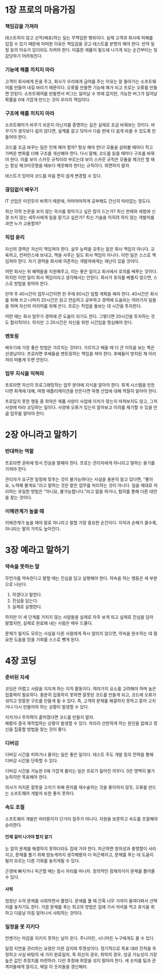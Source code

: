 # 1장 프로의 마음가짐

### 책임감을 가져라

테스트하지 않고 선적(배포)하는 일는 무책임한 행위이다. 실제 고객과 회사에 피해를 입힐 수 있기 때문에 어떠한 이유든 책임감을 갖고 테스트를 분명히 해야 한다.
만약 일정 등의 이슈가 있더라도 지켜야 한다. 미흡한 제품이 필드에 나가게 되는 순간부터는 뒷감당하기 어려워진다.

### 기능에 해를 끼치지 마라

고객이 회사에게 돈을 주고, 회사가 우리에게 급여를 주는 이유는 잘 돌아가는 소프트웨어를 만들어 내길 바라기 때문이다.
오류를 만들면 기능에 해가 되고 프로는 오류를 만들면 안된다.
소프트웨어를 만들면서 버그는 일어날 수 밖에 없지만, 가능한 버그가 일어날 확률을 0에 가깝게 만드는 것이 우리의 책임이다.

### 구조에 해를 끼치지 마라

소프트웨어가 바꾸기 쉬운지 아닌지를 증명하는 길은 실제로 조금 바꿔보는 것이다.
바꾸기가 생각보다 쉽지 않다면, 설계를 갈고 닦아서 다음 번에 더 쉽게 바꿀 수 있도록 만들어야 한다.

코드를 조금 바꾸는 일은 언제 해야 할까? 항상 해야 한다! 모듈을 살펴볼 때마다 작고 가벼운 변화를 더해 구조를 개선해야 한다.
다시 말해, 코드를 읽을 때마다 구조를 바꿔야 한다.
이를 보이 스카웃 규칙이라 부르는데 보이 스카웃 규칙은 모듈을 체크인 할 때는 항상 체크아웃했을 때보다 깨끗해야 한다는 규칙이다. 외면하지 말자.

테스트가 있어야 코드를 마음 편히 쉽게 변경할 수 있다.

### 끊임없이 배우기

IT 산업은 미친듯이 바뀌기 때문에, 어마어마하게 공부해도 간신히 따라잡는 정도다.

최신 의학 논문을 보지 않는 의사를 찾아가고 싶은 맘이 드는가? 최신 판례와 세법에 신경 쓰지 않는 세무사에게 일을 맡기고 싶은가?
최신 기술을 익히려 하지 않는 개발자를 과연 누가 고용할까?

### 직업 윤리

자신의 경력은 자신이 책임져야 한다. 실무 능력을 갖추는 일은 회사 책임이 아니다. 교육하고, 컨퍼런스에 보내고, 책을 사주는 일도 회사 책임이 아니다.
이런 일은 스스로 책임져야 한다. 자기 경력을 회사에 의존하는 개발자에게는 재난이 있을 것이다.

어떤 회사는 위 혜택들을 지원해주고, 이는 좋은 일이고 회사에서 호의를 베푸는 것이다.
하지만 이런 일이 회사 책임이라고 생각해서는 안된다. 회사가 호의를 베풀지 않으면, 스스로 방법을 찾아야 한다.

만약 주 40시간이 업무시간이면 한 주에 60시간 일할 계획을 짜야 한다.
40시간은 회사를 위해 쓰고 나머지 20시간은 읽고 연습하고 공부하고 경력에 도움되는 여러가지 일들을 하며 자신의 커리어를 위해 쓴다.
프로는 직업을 돌보는 데 시간을 투자한다.

어떤 때는 회사 업무가 경력에 큰 도움이 되기도 한다. 그렇다면 20시간을 투자하는 것도 합리적이다.
하지만 그 20시간은 자신을 위한 시간임을 명심해야 한다.

### 멘토링

배우기에 가장 좋은 방법은 가르치는 것이다. 가르치고 배울 때 더 큰 이득을 보는 쪽은 선생님이다.
프로라면 후배들을 멘토링하는 책임을 져야 한다. 후배들이 방치된 채 이리저리 떠돌게 두면 안된다.

### 업무 지식을 익혀라

프로라면 자신이 프로그래밍하는 업무 분야에 지식을 알아야 한다. 회계 시스템을 만든다면 회계에 대해, 여행 애플리케이션을 만든다면 여행 산업에 대해 적절히 알아야 한다.

프로답지 못한 행동 중 최악은 제품 사양이 사업에 이치가 맞는지 따져보지도 않고, 그저 사양에 따라 코딩하는 일이다.
사양에 오류가 있는지 알아보고 이의를 제기할 수 있을 만큼 업무를 알아야 한다.


# 2장 아니라고 말하기

### 반대하는 역할
프로라면 권위에 맞서 진실을 말해야 한다. 프로는 관리자에게 아니라고 말하는 용기를 가져야 한다.

관리자가 요구한 일정에 맞추는 것이 불가능하다는 사실을 충분히 알고 있다면, "좋아요, 노력해 볼게요."라고 말하는 것은 맡은 업무를 처리하는 것이 아니다.
일을 제대로 처리하는 유일한 방법은 "아니요, 불가능합니다."라고 말을 하거나, 협의를 통해 다른 대안을 찾는 것이다.


### 이해관계가 높을 때
이해관계가 높을 때야 말로 아니라고 말할 가장 중요한 순간이다. 이익과 손해가 클수록, 아니라는 말의 가치도 높아진다.

# 3장 예라고 말하기

### 약속을 뜻하는 말
무언가를 약속한다고 말할 때는 진심을 담고 실행해야 한다. 약속을 하는 행동은 세 부분으로 나뉜다.

1. 하겠다고 말한다.
2. 진심을 담는다.
3. 실제로 실행한다.

하지만 이 세 단계를 거치지 않는 사람들을 실제로 자주 보게 되고 실제로 진심을 담아 말했지만, 실제로 완료해 내는 사람은 매우 드물다.

문제가 될지도 모르는 사실을 다른 사람에게 즉시 알리지 않으면, 약속을 완수하는 데 필요한 도움을 얻을 기회를 스스로 뺏게 된다.

# 4장 코딩

### 준비된 자세
코딩은 어렵고 사람을 지치게 하는 지적 활동이다. 여러가지 요소를 고려해야 하며 높은 집중력이 필요하다.
충분히 집중하지 못하면 잘못된 코드를 만들게 되고, 코드에 오류가 섞이고 엉뚱한 구조를 만들게 될 수 있다.
즉, 고객의 문제를 해결하지 못하고 뜯어 고치거나 다시 만들어야 하는 상황이 발생할 수 있다.

지치거나 주의력이 흩어졌다면 코드를 만들지 말자.   
해봤자 결국 재작업하는 상황이 발생할 수 있다. 차라리 산만하게 하는 원인을 없애고 정신을 집중할 방법을 찾는 것이 좋다.

### 디버깅
디버깅 시간을 피하거나 줄이는 일은 좋은 일이다. 테스트 주도 개발 등의 전략을 통해 디버깅 시간을 단축할 수 있다.

디버깅 시간을 가능한 0에 가깝게 줄이는 일은 프로가 짊어진 의무다. 0은 명백히 불가능하지만 목표해야 한다.

의사가 저지른 잘못을 고치기 위해 환자를 재수술하는 것을 좋아하지 않듯, 오류를 만드는 소프트웨어 개발자 또한 좋지 못하다.

### 속도 조절
소프트웨어 개발은 마라톤이지 단거리 질주가 아니다. 자원을 보존하고 속도를 조절해야 승리한다.

#### 언제 걸어 나가야 할지 알기
눈 앞의 문제를 해결하지 못하더라도 집에 가야 한다. 피곤하면 창의성과 총명함이 사라지고, 문제를 풀기 위해 밤늦게까지 생각해봤자 더 피곤해지고, 문제를 푸는 데 도움이 될지 모르는 다른 기회를 놓치게될 수 있다.

곤경에 빠지거나 피곤할 때는 잠시 자리를 떠나자. 창의적인 잠재의식이 문제를 풀어줄 수 있다.

#### 샤워
엄청난 수의 문제를 샤워하면서 풀었다. 
문제를 풀 때 간혹 너무 가까이 들여다봐서 선택지를 놓치기도 한다. 가끔 문제를 푸는 최고의 방법은 집에 가서 저녁을 먹고 휴식을 취하고 다음날 아침 일어나서 샤워하는 것이다.

### 일정을 못 지키다
언젠가는 마감을 지키지 못하는 날이 온다. 주니어든, 시니어든 누구에게도 올 수 있다.

일정 지연을 관리하는 요령은 이른 감지와 투명성이다. 정기적으로 목표 대비 진척을 측정하고 사실 바탕의 세 가지 완료일자, 즉 최선의 경우, 최악의 경우, 성공 가능성이 가장 높은 값인 추정치를 마련하라.
다만 추정에 희망을 섞지 말아야 한다. 세 숫자를 팀과 관계자들에게 알리고, 매일 이 숫자들을 갱신해라.